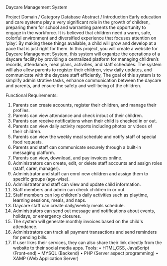 Daycare Management System


Project Domain / Category
 Database
Abstract / Introduction
Early education and care systems play a very significant role in the growth of children, preparing them for school and warranting parents the opportunity to engage in the workforce. It is believed that children need a warm, safe, colorful environment and diversified experience that focuses attention on ‘play’. By making these things available, a child will grow and develop at a pace that is just right for them.
In this project, you will create a website for Daycare Management System, this system will organize the operations of a daycare facility by providing a centralized platform for managing children’s records, attendance, meal plans, activities, and staff schedules. The system will also allow parents to register their children, view daily updates, and communicate with the daycare staff efficiently, The goal of this system is to simplify administrative tasks, enhance communication between the daycare and parents, and ensure the safety and well-being of the children.

Functional Requirements:
1.	Parents can create accounts, register their children, and manage their profiles.
2.	Parents can view attendance and check in/out of their children.
3.	Parents can receive notifications when their child is checked in or out.
4.	Parents can view daily activity reports including photos or videos of their children.
5.	Parents can view the weekly meal schedule and notify staff of special food requests.
6.	Parents and staff can communicate securely through a built-in messaging platform.
7.	Parents can view, download, and pay invoices online.
8.	Administrators can create, edit, or delete staff accounts and assign roles (staff, carer, manager).
9.	Administrator and staff can enrol new children and assign them to specific groups (age-wise).
10.	Administrator and staff can view and update child information.
11.	Staff members and admin can check children in or out.
12.	Staff members can log children's daily activities such as playtime, learning sessions, meals, and naps.
13.	Daycare staff can create daily/weekly meals schedule.
14.	Administrators can send out message and notifications about events, holidays, or emergency closures.
15.	The system will generate monthly invoices based on the child's attendance.
16.	Administrators can track all payment transactions and send reminders for pending bills.
17.	If user likes their services, they can also share their link directly from the website to their social media apps.
Tools: 
•	HTML,CSS, JavaScript (Front-end)
•	MYSQL (Backend)
•	PHP (Server aspect programming)
•	XAMP (Web Application Server) 
